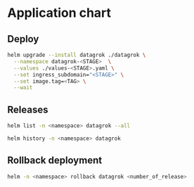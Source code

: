 # Application chart

## Deploy

```sh
helm upgrade --install datagrok ./datagrok \
  --namespace datagrok-<STAGE>  \
  --values ./values-<STAGE>.yaml \
  --set ingress_subdomain="<STAGE>" \
  --set image.tag=<TAG> \
  --wait
```

## Releases

```sh
helm list -n <namespace> datagrok --all
```

```sh
helm history -n <namespace> datagrok
```

## Rollback deployment

```sh
helm -n <namespace> rollback datagrok <number_of_release>
```
